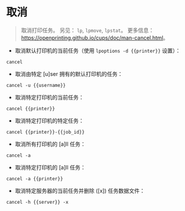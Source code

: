 # 取消

> 取消打印任务。
> 另见： `lp`, `lpmove`, `lpstat`。
> 更多信息： <https://openprinting.github.io/cups/doc/man-cancel.html>。

- 取消默认打印机的当前任务（使用 `lpoptions -d {{printer}}` 设置）：

`cancel`

- 取消由特定 [u]ser 拥有的默认打印机的任务：

`cancel -u {{username}}`

- 取消特定打印机的当前任务：

`cancel {{printer}}`

- 取消特定打印机的特定任务：

`cancel {{printer}}-{{job_id}}`

- 取消所有打印机的 [a]ll 任务：

`cancel -a`

- 取消特定打印机的 [a]ll 任务：

`cancel -a {{printer}}`

- 取消特定服务器的当前任务并删除 ([x]) 任务数据文件：

`cancel -h {{server}} -x`